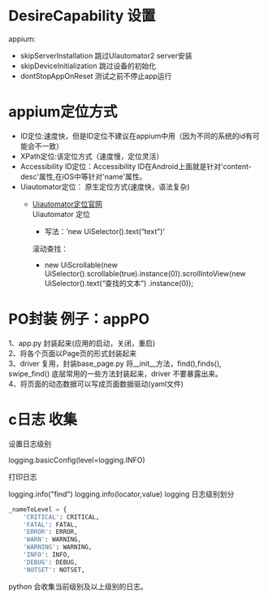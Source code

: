 # DesireCapability 设置

appium:

* skipServerInstallation 跳过UIautomator2 server安装
* skipDeviceInitialization 跳过设备的初始化
* dontStopAppOnReset 测试之前不停止app运行

# appium定位方式

* ID定位:速度快，但是ID定位不建议在appium中用（因为不同的系统的id有可能会不一致）
* XPath定位:该定位方式（速度慢，定位灵活）
* Accessibility ID定位：Accessibility ID在Android上面就是针对'content-desc'属性,在iOS中等针对'name'属性。
* Uiautomator定位： 原生定位方式(速度快，语法复杂)
    * [Uiautomator定位官网](https://developer.android.com/reference/android/support/test/uiautomator/UiSelector.html)  
      Uiautomator 定位
        * 写法：’new UiSelector().text(“text")’

      滚动查找：
        * new UiScrollable(new UiSelector().scrollable(true).instance(0)).scrollIntoView(new UiSelector().text(“查找的文本”)
          .instance(0));

# PO封装 例子：appPO

1、app.py 封装起来(应用的启动，关闭，重启)  
2、将各个页面以Page页的形式封装起来   
3、driver 复用，封装base_page.py 将__init__方法，find(),finds(), swipe_find() 底层常用的一些方法封装起来，driver 不要暴露出来。   
4、将页面的动态数据可以写成页面数据驱动(yaml文件)

# c日志 收集

设置日志级别

logging.basicConfig(level=logging.INFO)

打印日志

logging.info("find")
logging.info(locator,value)
logging 日志级别划分

```python
_nameToLevel = {
    'CRITICAL': CRITICAL,
    'FATAL': FATAL,
    'ERROR': ERROR,
    'WARN': WARNING,
    'WARNING': WARNING,
    'INFO': INFO,
    'DEBUG': DEBUG,
    'NOTSET': NOTSET,
```

python 会收集当前级别及以上级别的日志。